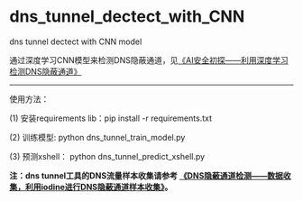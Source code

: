 # dns_tunnel_dectect_with_CNN
dns tunnel dectect with CNN model

通过深度学习CNN模型来检测DNS隐蔽通道，见[《AI安全初探——利用深度学习检测DNS隐蔽通道》](http://www.freebuf.com/articles/network/158163.html)

---
使用方法：

(1) 安装requirements lib：pip install -r requirements.txt

(2) 训练模型: python dns_tunnel_train_model.py

(3) 预测xshell： python dns_tunnel_predict_xshell.py 
 
**注：dns tunnel工具的DNS流量样本收集请参考 [《DNS隐蔽通道检测——数据收集，利用iodine进行DNS隐蔽通道样本收集》](http://www.cnblogs.com/bonelee/p/8081744.html)。**

